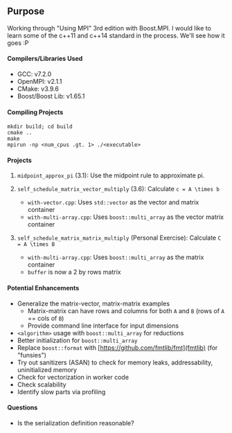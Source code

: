 Purpose
---

Working through "Using MPI" 3rd edition with Boost.MPI. I would like to learn
some of the c++11 and c++14 standard in the process. We'll see how it goes :P

#### Compilers/Libraries Used

- GCC: v7.2.0
- OpenMPI: v2.1.1
- CMake: v3.9.6
- Boost/Boost Lib: v1.65.1

#### Compiling Projects

```
mkdir build; cd build
cmake ..
make
mpirun -np <num_cpus .gt. 1> ./<executable>
```

#### Projects

1. `midpoint_approx_pi` (3.1): Use the midpoint rule to approximate pi.

2. `self_schedule_matrix_vector_multiply` (3.6): Calculate `c = A \times b`
    - `with-vector.cpp`: Uses `std::vector` as the vector and matrix container
    - `with-multi-array.cpp`: Uses `boost::multi_array` as the vector matrix container

3. `self_schedule_matrix_matrix_multiply` (Personal Exercise): Calculate `C = A \times B`
    - `with-multi-array.cpp`: Uses `boost::multi_array` as the matrix container
    - `buffer` is now a 2 by rows matrix

#### Potential Enhancements

- Generalize the matrix-vector, matrix-matrix examples
    - Matrix-matrix can have rows and columns for both `A` and `B` (rows of `A` == cols of `B`)
    - Provide command line interface for input dimensions
- `<algorithm>` usage with `boost::multi_array` for reductions
- Better initialization for `boost::multi_array`
- Replace `boost::format` with [https://github.com/fmtlib/fmt](fmtlib) (for "funsies")
- Try out sanitizers (ASAN) to check for memory leaks, addressability, uninitialized memory
- Check for vectorization in worker code
- Check scalability
- Identify slow parts via profiling

#### Questions

- Is the serialization definition reasonable?
